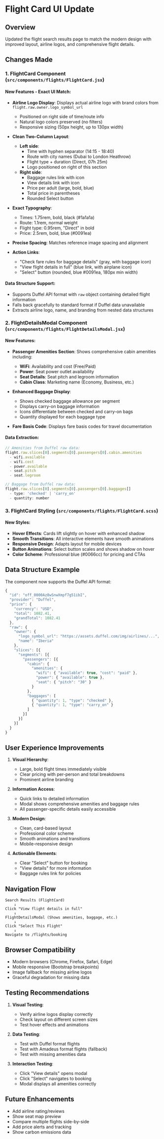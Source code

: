 # Flight Card UI Update

## Overview
Updated the flight search results page to match the modern design with improved layout, airline logos, and comprehensive flight details.

## Changes Made

### 1. FlightCard Component (`src/components/flights/FlightCard.jsx`)

#### New Features - Exact UI Match:
- **Airline Logo Display**: Displays actual airline logo with brand colors from `flight.raw.owner.logo_symbol_url`
  - Positioned on right side of time/route info
  - Natural logo colors preserved (no filters)
  - Responsive sizing (50px height, up to 130px width)
  
- **Clean Two-Column Layout**: 
  - **Left side**: 
    - Time with hyphen separator (14:15 - 18:40)
    - Route with city names (Dubai to London Heathrow)
    - Flight type + duration (Direct, 07h 25m)
    - Logo positioned on right of this section
  - **Right side**: 
    - Baggage rules link with icon
    - View details link with icon
    - Price per adult (large, bold, blue)
    - Total price in parentheses
    - Rounded Select button
    
- **Exact Typography**: 
  - Times: 1.75rem, bold, black (#1a1a1a)
  - Route: 1.1rem, normal weight
  - Flight type: 0.95rem, "Direct" in bold
  - Price: 2.5rem, bold, blue (#0091ea)
  
- **Precise Spacing**: Matches reference image spacing and alignment
- **Action Links**:
  - "Check fare rules for baggage details" (gray, with baggage icon)
  - "View flight details in full" (blue link, with airplane icon)
  - "Select" button (rounded, blue #0091ea, 180px min width)

#### Data Structure Support:
- Supports Duffel API format with `raw` object containing detailed flight information
- Falls back gracefully to standard format if Duffel data unavailable
- Extracts airline logo, name, and branding from nested data structures

### 2. FlightDetailsModal Component (`src/components/flights/FlightDetailsModal.jsx`)

#### New Features:
- **Passenger Amenities Section**: Shows comprehensive cabin amenities including:
  - **WiFi**: Availability and cost (Free/Paid)
  - **Power**: Seat power outlet availability
  - **Seat Details**: Seat pitch and legroom information
  - **Cabin Class**: Marketing name (Economy, Business, etc.)

- **Enhanced Baggage Display**:
  - Shows checked baggage allowance per segment
  - Displays carry-on baggage information
  - Icons differentiate between checked and carry-on bags
  - Quantity displayed for each baggage type

- **Fare Basis Code**: Displays fare basis codes for travel documentation

#### Data Extraction:
```javascript
// Amenities from Duffel raw data:
flight.raw.slices[0].segments[0].passengers[0].cabin.amenities
  - wifi.available
  - wifi.cost
  - power.available
  - seat.pitch
  - seat.legroom

// Baggage from Duffel raw data:
flight.raw.slices[0].segments[0].passengers[0].baggages[]
  - type: 'checked' | 'carry_on'
  - quantity: number
```

### 3. FlightCard Styling (`src/components/flights/FlightCard.scss`)

#### New Styles:
- **Hover Effects**: Cards lift slightly on hover with enhanced shadow
- **Smooth Transitions**: All interactive elements have smooth animations
- **Responsive Design**: Adapts layout for mobile devices
- **Button Animations**: Select button scales and shows shadow on hover
- **Color Scheme**: Professional blue (#0066cc) for pricing and CTAs

## Data Structure Example

The component now supports the Duffel API format:

```javascript
{
  "id": "off_0000Az8wSnwXmpf7g51ibI",
  "provider": "Duffel",
  "price": {
    "currency": "USD",
    "total": 1082.41,
    "grandTotal": 1082.41
  },
  "raw": {
    "owner": {
      "logo_symbol_url": "https://assets.duffel.com/img/airlines/...",
      "name": "Iberia"
    },
    "slices": [{
      "segments": [{
        "passengers": [{
          "cabin": {
            "amenities": {
              "wifi": { "available": true, "cost": "paid" },
              "power": { "available": true },
              "seat": { "pitch": "30" }
            }
          },
          "baggages": [
            { "quantity": 1, "type": "checked" },
            { "quantity": 1, "type": "carry_on" }
          ]
        }]
      }]
    }]
  }
}
```

## User Experience Improvements

1. **Visual Hierarchy**: 
   - Large, bold flight times immediately visible
   - Clear pricing with per-person and total breakdowns
   - Prominent airline branding

2. **Information Access**:
   - Quick links to detailed information
   - Modal shows comprehensive amenities and baggage rules
   - All passenger-specific details easily accessible

3. **Modern Design**:
   - Clean, card-based layout
   - Professional color scheme
   - Smooth animations and transitions
   - Mobile-responsive design

4. **Actionable Elements**:
   - Clear "Select" button for booking
   - "View details" for more information
   - Baggage rules link for policies

## Navigation Flow

```
Search Results (FlightCard)
    ↓
Click "View flight details in full"
    ↓
FlightDetailsModal (Shows amenities, baggage, etc.)
    ↓
Click "Select This Flight"
    ↓
Navigate to /flights/booking
```

## Browser Compatibility

- Modern browsers (Chrome, Firefox, Safari, Edge)
- Mobile responsive (Bootstrap breakpoints)
- Image fallback for missing airline logos
- Graceful degradation for missing data

## Testing Recommendations

1. **Visual Testing**: 
   - Verify airline logos display correctly
   - Check layout on different screen sizes
   - Test hover effects and animations

2. **Data Testing**:
   - Test with Duffel format flights
   - Test with Amadeus format flights (fallback)
   - Test with missing amenities data

3. **Interaction Testing**:
   - Click "View details" opens modal
   - Click "Select" navigates to booking
   - Modal displays all amenities correctly

## Future Enhancements

- Add airline rating/reviews
- Show seat map preview
- Compare multiple flights side-by-side
- Add price alerts and tracking
- Show carbon emissions data

